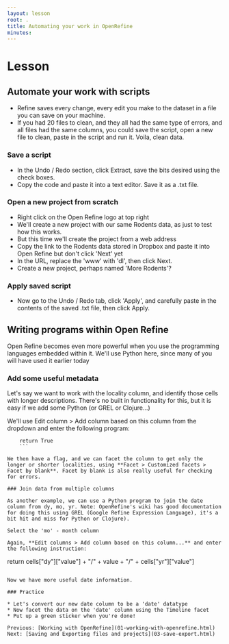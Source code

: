 ```yaml
---
layout: lesson
root: .
title: Automating your work in OpenRefine
minutes: 
---
```


# Lesson

## Automate your work with scripts

* Refine saves every change, every edit you make to the dataset in a file you can save on your machine.
* If you had 20 files to clean, and they all had the same type of errors, and all files had the same columns, you could save the script, open a new file to clean, paste in the script and run it. Voila, clean data.

### Save a script
  - In the Undo / Redo section, click Extract, save the bits desired using the check boxes. 
  - Copy the code and paste it into a text editor. Save it as a .txt file. 

### Open a new project from scratch
- Right click on the Open Refine logo at top right
- We'll create a new project with our same Rodents data, as just to test how this works.
- But this time we'll create the project from a web address
- Copy the link to the Rodents data stored in Dropbox and paste it into Open Refine but don't click 'Next' yet
- In the URL, replace the 'www' with 'dl', then click Next.
- Create a new project, perhaps named 'More Rodents'?

### Apply saved script
- Now go to the Undo / Redo tab, click 'Apply', and carefully paste in the contents of the saved .txt file, then click Apply.  

## Writing programs within Open Refine

Open Refine becomes even more powerful when you use the programming languages embedded within it. We'll use Python here, since many of you will have used it earlier today

### Add some useful metadata

Let's say we want to work with the locality column, and identify those cells with longer descriptions. 
There's no built in functionality for this, but it is easy if we add some Python (or GREL or Clojure...)

We'll use Edit column > Add column based on this column from the dropdown and enter the following program:

```if len(value) > 30:  
    return True
    ```

We then have a flag, and we can facet the column to get only the longer or shorter localities, using **Facet > Customized facets > Facet by blank**. Facet by blank is also really useful for checking for errors.

### Join data from multiple columns

As another example, we can use a Python program to join the date column from dy, mo, yr. Note: OpenRefine's wiki has good documentation for doing this using GREL (Google Refine Expression Language), it's a bit hit and miss for Python or Clojure).

Select the 'mo' - month column

Again, **Edit columns > Add column based on this column...** and enter the following instruction:

```
return cells["dy"]["value"] + "/" + value + "/" + cells["yr"]["value"]
```

Now we have more useful date information.

### Practice

* Let's convert our new date column to be a 'date' datatype
* Now facet the data on the 'date' column using the Timeline facet
* Put up a green sticker when you're done!

Previous: [Working with OpenRefine](01-working-with-openrefine.html)  Next: [Saving and Exporting files and projects](03-save-export.html)
